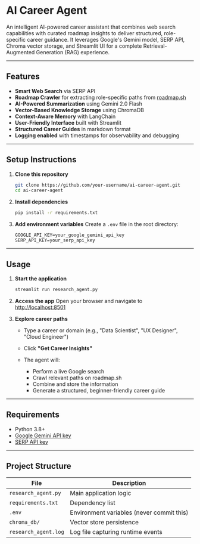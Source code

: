 #  AI Career Agent

An intelligent AI-powered career assistant that combines web search capabilities with curated roadmap insights to deliver structured, role-specific career guidance. It leverages Google's Gemini model, SERP API, Chroma vector storage, and Streamlit UI for a complete Retrieval-Augmented Generation (RAG) experience.

---

##  Features

*  **Smart Web Search** via SERP API
*  **Roadmap Crawler** for extracting role-specific paths from [roadmap.sh](https://roadmap.sh)
*  **AI-Powered Summarization** using Gemini 2.0 Flash
*  **Vector-Based Knowledge Storage** using ChromaDB
*  **Context-Aware Memory** with LangChain
*  **User-Friendly Interface** built with Streamlit
*  **Structured Career Guides** in markdown format
*  **Logging enabled** with timestamps for observability and debugging

---

## Setup Instructions

1. **Clone this repository**

   ```bash
   git clone https://github.com/your-username/ai-career-agent.git
   cd ai-career-agent
   ```

2. **Install dependencies**

   ```bash
   pip install -r requirements.txt
   ```

3. **Add environment variables**
   Create a `.env` file in the root directory:

   ```
   GOOGLE_API_KEY=your_google_gemini_api_key
   SERP_API_KEY=your_serp_api_key
   ```

---

##  Usage

1. **Start the application**

   ```bash
   streamlit run research_agent.py
   ```

2. **Access the app**
   Open your browser and navigate to [http://localhost:8501](http://localhost:8501)

3. **Explore career paths**

   * Type a career or domain (e.g., "Data Scientist", "UX Designer", "Cloud Engineer")
   * Click **"Get Career Insights"**
   * The agent will:

     * Perform a live Google search
     * Crawl relevant paths on roadmap.sh
     * Combine and store the information
     * Generate a structured, beginner-friendly career guide

---

##  Requirements

* Python 3.8+
* [Google Gemini API key](https://ai.google.dev/)
* [SERP API key](https://serpapi.com/)

---

##  Project Structure

| File                 | Description                               |
| -------------------- | ----------------------------------------- |
| `research_agent.py`  | Main application logic                    |
| `requirements.txt`   | Dependency list                           |
| `.env`               | Environment variables (never commit this) |
| `chroma_db/`         | Vector store persistence                  |
| `research_agent.log` | Log file capturing runtime events         |

